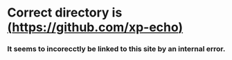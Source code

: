 # Correct directory is [(https://github.com/xp-echo)](https://github.com/xp-echo)
### It seems to incorecctly be linked to this site by an internal error.
